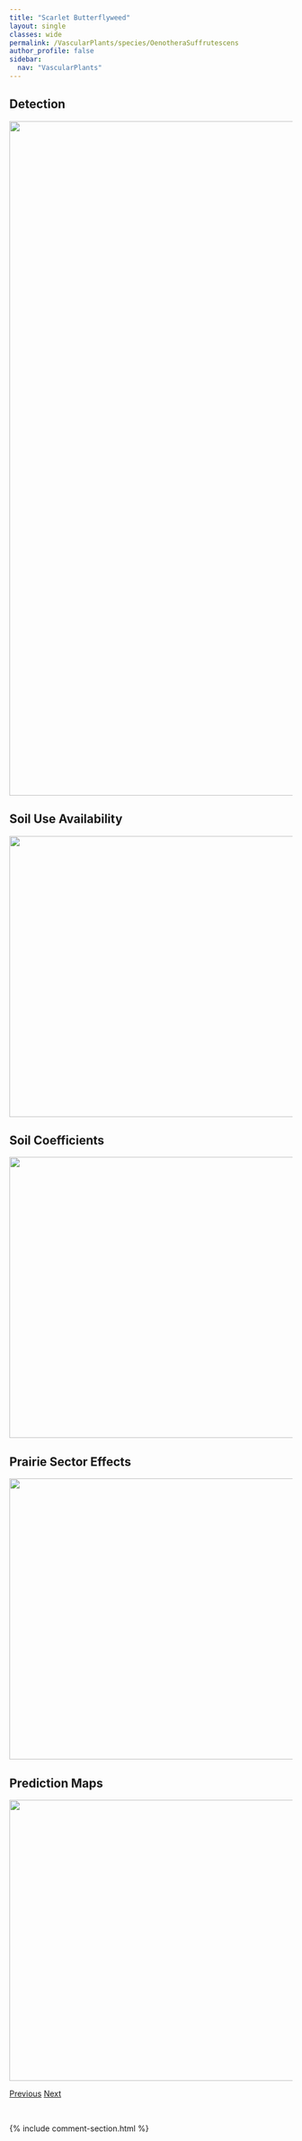 ```yaml
---
title: "Scarlet Butterflyweed"
layout: single
classes: wide
permalink: /VascularPlants/species/OenotheraSuffrutescens
author_profile: false
sidebar:
  nav: "VascularPlants"
---
```


<h2>Detection</h2>

<a href="https://drive.google.com/uc?export=view&id=15qpn-DAL2dlGj_cDvDm-MajXwjTQTYLK">
<img src="https://drive.google.com/uc?export=view&id=15qpn-DAL2dlGj_cDvDm-MajXwjTQTYLK" height = "1200" width = "800">
</a>


<h2>Soil Use Availability</h2>

<a href="https://drive.google.com/uc?export=view&id=1Uvy9rokrcV_vGet-HronAFnEPUKVFilz">
<img src="https://drive.google.com/uc?export=view&id=1Uvy9rokrcV_vGet-HronAFnEPUKVFilz" height = "500" width = "1000">
</a>


<h2>Soil Coefficients</h2>

<a href="https://drive.google.com/uc?export=view&id=1OTWrwK2nolS5roCpxky4eH1MgkDKcebs">
<img src="https://drive.google.com/uc?export=view&id=1OTWrwK2nolS5roCpxky4eH1MgkDKcebs" height = "500" width = "1000">
</a>


<h2>Prairie Sector Effects</h2>

<a href="https://drive.google.com/uc?export=view&id=12lMWNANVZpWDLPquDKuJbJIYKZ4qx946">
<img src="https://drive.google.com/uc?export=view&id=12lMWNANVZpWDLPquDKuJbJIYKZ4qx946" height = "500" width = "1000">
</a>


<h2>Prediction Maps</h2>

<a href="https://drive.google.com/uc?export=view&id=1O8e1eOp0HoxQQHwYqka1tr-9c7C8Jd8A">
<img src="https://drive.google.com/uc?export=view&id=1O8e1eOp0HoxQQHwYqka1tr-9c7C8Jd8A" height = "500" width = "1000">
</a>


<a href="/DevelopmentWebsite/VascularPlants/species/OenotheraSerrulata" class="pagination--pager" title="Oenothera serrulata">Previous</a> <a href="/DevelopmentWebsite/VascularPlants/species/OnobrychisViciifolia" class="pagination--pager" title="Onobrychis viciifolia">Next</a>

<p>&nbsp;</p>

{% include comment-section.html %}
